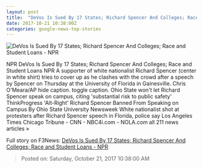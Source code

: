 ```yaml
---
layout: post
title:  "DeVos Is Sued By 17 States; Richard Spencer And Colleges; Race and Student Loans - NPR"
date: 2017-10-21 10:38:00Z
categories: google-news-top-stories
---
```


![DeVos Is Sued By 17 States; Richard Spencer And Colleges; Race and Student Loans - NPR](https://media.npr.org/assets/img/2017/10/20/ap_17292762862083_wide-10968d5fcfe9c4f9e2ca9ab010d68695bae0cf30.jpg?s=1400)

NPR DeVos Is Sued By 17 States; Richard Spencer And Colleges; Race and Student Loans NPR A supporter of white nationalist Richard Spencer (center in white shirt) tries to cover up as he clashes with the crowd after a speech by Spencer on Thursday at the University of Florida in Gainesville. Chris O'Meara/AP hide caption. toggle caption. Ohio State won't let Richard Spencer speak on campus, citing 'substantial risk to public safety' ThinkProgress 'Alt-Right' Richard Spencer Banned From Speaking on Campus By Ohio State University Newsweek White nationalist shot at protesters after Richard Spencer speech in Florida, police say Los Angeles Times Chicago Tribune - CNN - NBC4i.com - NOLA.com all 211 news articles »


Full story on F3News: [DeVos Is Sued By 17 States; Richard Spencer And Colleges; Race and Student Loans - NPR](http://www.f3nws.com/n/PQp42H)

> Posted on: Saturday, October 21, 2017 10:38:00 AM
